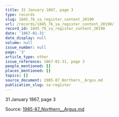 ```yaml
---
title: 31 January 1867, page 3
type: records
slug: 1845_76_sa_register_content_20190
url: /records/1845_76_sa_register_content_20190/
record_id: 1845_76_sa_register_content_20190
date: '1867-01-31'
date_display: null
volume: null
issue_number: null
page: '3'
article_type: other
issue_reference: 1867-01-31, page 3
people_mentioned: []
places_mentioned: []
topics: []
source_document: 1985-87_Northern__Argus.md
publication_slug: sa-register
---
```


31 January 1867, page 3

Source: [1985-87_Northern__Argus.md](/downloads/markdown/1985-87_Northern__Argus.md)
